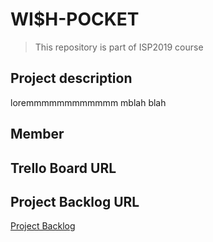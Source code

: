 # WI$H-POCKET
> This repository is part of ISP2019 course
## Project description
loremmmmmmmmmmmm mblah blah

## Member

## Trello Board URL

## Project Backlog URL
[Project Backlog](https://drive.google.com/asdfadsfasdfasdf)